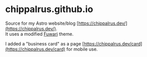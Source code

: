 # chippalrus.github.io
Source for my Astro website/blog [https://chippalrus.dev/](https://chippalrus.dev/).  
It uses a modified [Fuwari](https://github.com/saicaca/fuwari) theme.  

I added a "business card" as a page [https://chippalrus.dev/card](https://chippalrus.dev/card) for mobile use.

